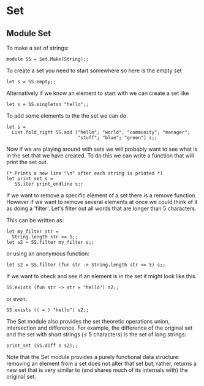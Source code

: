 <!-- ((! set title Set !)) ((! set learn !)) -->

# Set

## Module Set
To make a set of strings:

```tryocaml
module SS = Set.Make(String);;
```
To create a set you need to start somewhere so here is the empty set

```tryocaml
let s = SS.empty;;
```
Alternatively if we know an element to start with we can create a set
like

```tryocaml
let s = SS.singleton "hello";;
```
To add some elements to the the set we can do.

```tryocaml
let s =
  List.fold_right SS.add ["hello"; "world"; "community"; "manager";
                          "stuff"; "blue"; "green"] s;;
```
Now if we are playing around with sets we will probably want to see what
is in the set that we have created. To do this we can write a function
that will print the set out.

```tryocaml
(* Prints a new line "\n" after each string is printed *)
let print_set s = 
   SS.iter print_endline s;;
```
If we want to remove a specific element of a set there is a remove
function. However if we want to remove several elements at once we could
think of it as doing a 'filter'. Let's filter out all words that are
longer than 5 characters.

This can be written as:

```tryocaml
let my_filter str =
  String.length str <= 5;;
let s2 = SS.filter my_filter s;;
```
or using an anonymous function:

```tryocaml
let s2 = SS.filter (fun str -> String.length str <= 5) s;;
```
If we want to check and see if an element is in the set it might look
like this.

```tryocaml
SS.exists (fun str -> str = "hello") s2;;
```
or even:

```tryocaml
SS.exists (( = ) "hello") s2;;
```
The Set module also provides the set theoretic operations union,
intersection and difference. For example, the difference of the original
set and the set with short strings (≤ 5 characters) is the set of long
strings:

```tryocaml
print_set (SS.diff s s2);;
```
Note that the Set module provides a purely functional data structure:
removing an element from a set does not alter that set but, rather,
returns a new set that is very similar to (and shares much of its
internals with) the original set.


